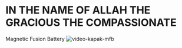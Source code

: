 # IN THE NAME OF ALLAH THE GRACIOUS THE COMPASSIONATE
Magnetic Fusion Battery
![video-kapak-mfb](https://user-images.githubusercontent.com/8404792/211206967-dbeaf6a5-c5d1-4a3e-9a3d-7eecf0f10a85.png)
